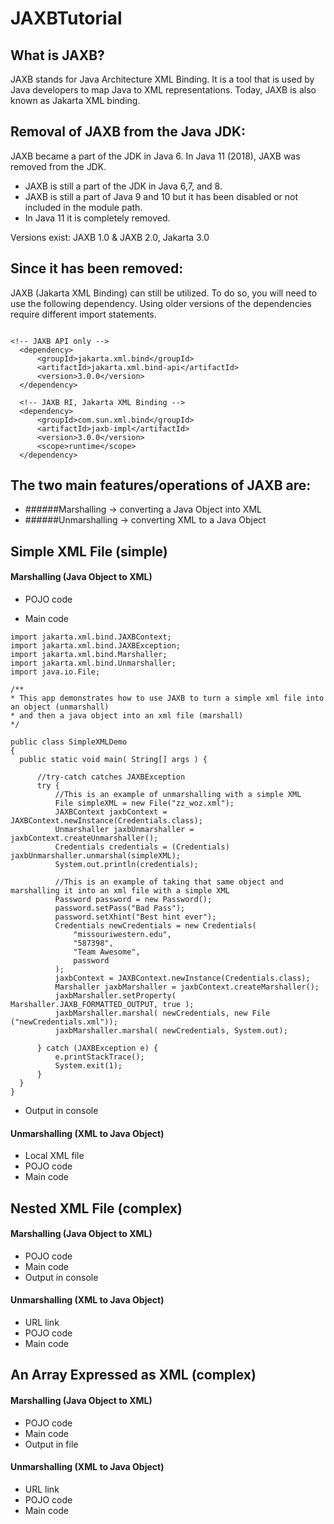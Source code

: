 # JAXBTutorial
## What is JAXB?
JAXB stands for Java Architecture XML Binding. It is a tool that is used by Java developers to map Java to XML representations. Today, JAXB  is also  known as Jakarta XML binding.

## Removal of JAXB from the Java JDK:
JAXB became a part of the JDK in Java 6. In Java 11 (2018), JAXB was removed from the JDK. 
- JAXB is still a part of the JDK in Java 6,7, and 8.
- JAXB is still a part of Java 9 and 10 but it has been disabled or not included in the module path. 
- In Java 11 it is completely removed.

Versions exist:  JAXB 1.0 &  JAXB 2.0, Jakarta 3.0

## Since it has been removed:
JAXB (Jakarta XML Binding) can still be utilized. To do so, you will need to use the following dependency. Using older versions of the dependencies require different import statements. 

```

<!-- JAXB API only -->
  <dependency>
      <groupId>jakarta.xml.bind</groupId>
      <artifactId>jakarta.xml.bind-api</artifactId>
      <version>3.0.0</version>
  </dependency>

  <!-- JAXB RI, Jakarta XML Binding -->
  <dependency>
      <groupId>com.sun.xml.bind</groupId>
      <artifactId>jaxb-impl</artifactId>
      <version>3.0.0</version>
      <scope>runtime</scope>
  </dependency>

```


## The two main features/operations of JAXB are:
- ######Marshalling -> converting a Java Object into XML
- ######Unmarshalling -> converting XML to a Java Object

## Simple XML File (simple)
#### Marshalling (Java Object to XML)
  - POJO code


  - Main code

  ```
import jakarta.xml.bind.JAXBContext;
import jakarta.xml.bind.JAXBException;
import jakarta.xml.bind.Marshaller;
import jakarta.xml.bind.Unmarshaller;
import java.io.File;

/**
 * This app demonstrates how to use JAXB to turn a simple xml file into an object (unmarshall)
 * and then a java object into an xml file (marshall)
 */
 
  public class SimpleXMLDemo
{
    public static void main( String[] args ) {

        //try-catch catches JAXBException
        try {
            //This is an example of unmarshalling with a simple XML
            File simpleXML = new File("zz_woz.xml");
            JAXBContext jaxbContext = JAXBContext.newInstance(Credentials.class);
            Unmarshaller jaxbUnmarshaller = jaxbContext.createUnmarshaller();
            Credentials credentials = (Credentials) jaxbUnmarshaller.unmarshal(simpleXML);
            System.out.println(credentials);

            //This is an example of taking that same object and marshalling it into an xml file with a simple XML
            Password password = new Password();
            password.setPass("Bad Pass");
            password.setXhint("Best hint ever");
            Credentials newCredentials = new Credentials(
                "missouriwestern.edu",
                "587398",
                "Team Awesome",
                password
            );
            jaxbContext = JAXBContext.newInstance(Credentials.class);
            Marshaller jaxbMarshaller = jaxbContext.createMarshaller();
            jaxbMarshaller.setProperty( Marshaller.JAXB_FORMATTED_OUTPUT, true );
            jaxbMarshaller.marshal( newCredentials, new File ("newCredentials.xml"));
            jaxbMarshaller.marshal( newCredentials, System.out);

        } catch (JAXBException e) {
            e.printStackTrace();
            System.exit(1);
        }
    }
}
```
  - Output in console
#### Unmarshalling (XML to Java Object)
  - Local XML file 
  - POJO code
  - Main code

## Nested XML File (complex)
#### Marshalling (Java Object to XML)
  - POJO code
  - Main code
  - Output in console
#### Unmarshalling (XML to Java Object)
  - URL link
  - POJO code
  - Main code

## An Array Expressed as XML (complex)
#### Marshalling (Java Object to XML)
  - POJO code
  - Main code
  - Output in file
#### Unmarshalling (XML to Java Object)
  - URL link
  - POJO code
  - Main code
